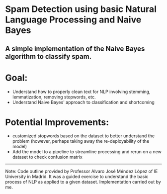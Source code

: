 # Spam Detection using basic Natural Language Processing and Naive Bayes
A simple implementation of the Naive Bayes algorithm to classify spam.
---
# Goal:
- Understand how to properly clean text for NLP involving stemming, lemmatization, removing stopwords, etc.
- Understand Naive Bayes' approach to classification and shortcoming

# Potential Improvements:
- customized stopwords based on the dataset to better understand the problem (however, perhaps taking away the re-deployability of the model)
- Add the model to a pipeline to streamline processing and rerun on a new dataset to check confusion matrix 

---
Note: Code outline provided by Professor Alvaro José Méndez López of IE University in Madrid. It was a guided exercise to understand the basic process of NLP as applied to a given dataset. Implementation carried out by me.


